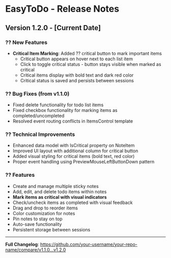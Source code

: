# EasyToDo - Release Notes

## Version 1.2.0 - [Current Date]

### ?? New Features
- **Critical Item Marking**: Added ?? critical button to mark important items
  - Critical button appears on hover next to each list item
  - Click to toggle critical status - button stays visible when marked as critical
  - Critical items display with bold text and dark red color
  - Critical status is saved and persists between sessions

### ?? Bug Fixes (from v1.1.0)
- Fixed delete functionality for todo list items
- Fixed checkbox functionality for marking items as completed/uncompleted
- Resolved event routing conflicts in ItemsControl template

### ?? Technical Improvements
- Enhanced data model with IsCritical property on NoteItem
- Improved UI layout with additional column for critical button
- Added visual styling for critical items (bold text, red color)
- Proper event handling using PreviewMouseLeftButtonDown pattern

### ?? Features
- Create and manage multiple sticky notes
- Add, edit, and delete todo items within notes
- **Mark items as critical with visual indicators**
- Check/uncheck items as completed with visual feedback
- Drag and drop to reorder items
- Color customization for notes
- Pin notes to stay on top
- Auto-save functionality
- Persistent storage between sessions

---

**Full Changelog**: https://github.com/your-username/your-repo-name/compare/v1.1.0...v1.2.0